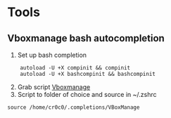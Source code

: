 # Tools
## Vboxmanage bash autocompletion

1. Set up bash completion
```
    autoload -U +X compinit && compinit
    autoload -U +X bashcompinit && bashcompinit
```
2. Grab script
 [Vboxmanage](https://raw.githubusercontent.com/gryf/vboxmanage-bash-completion/master/VBoxManage
 )
2. Script to folder of choice and source in ~/.zshrc
```
source /home/cr0c0/.completions/VBoxManage
```